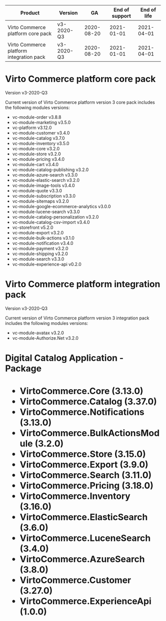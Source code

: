 
| Product                                | Version     | GA       | End of support | End of life | 
|---------                               |---------    |----      | -------        | ----        | 
|Virto Commerce platform core pack       |v3-2020-Q3   |2020-08-20|2021-01-01      |2021-04-01   | 
|Virto Commerce platform integration pack|v3-2020-Q3   |2020-08-20|2021-01-01      |2021-04-01   | 


<h1> Virto Commerce platform core pack </h1> 

Version v3-2020-Q3

Current version of Virto Commerce platform version 3 core pack includes the following modules versions:  
  
<ul> 
   <li> vc-module-order v3.8.8</li> 
   <li> vc-module-marketing v3.5.0 </li> 
   <li> vc-platform v3.12.0 </li> 
   <li> vc-module-customer v3.4.0  </li> 
   <li> vc-module-catalog v3.7.0 </li> 
   <li> vc-module-inventory v3.5.0 </li> 
   <li> vc-module-core v3.2.0 </li> 
   <li> vc-module-store v3.2.0 </li> 
   <li> vc-module-pricing v3.4.0 </li> 
   <li> vc-module-cart v3.4.0 </li> 
   <li> vc-module-catalog-publishing v3.2.0 </li> 
   <li> vc-module-azure-search v3.3.0 </li> 
   <li> vc-module-elastic-search v3.2.0 </li> 
   <li> vc-module-image-tools v3.4.0 </li> 
   <li> vc-module-quote v3.3.0</li> 
   <li> vc-module-subscription v3.3.0</li> 
   <li> vc-module-sitemaps v3.2.0 </li> 
   <li> vc-module-google-ecommerce-analytics v3.0.0 </li>
   <li> vc-module-lucene-search v3.3.0</li> 
   <li> vc-module-catalog-personalization v3.2.0</li> 
   <li> vc-module-catalog-csv-import v3.4.0 </li> 
   <li> vc-storefront v5.2.0 </li> 
   <li> vc-module-export v3.2.0 </li>    
   <li> vc-module-bulk-actions v3.1.0 </li>    
   <li> vc-module-notification v3.4.0 </li> 
   <li> vc-module-payment v3.2.0 </li> 
   <li> vc-module-shipping v3.2.0 </li>     
   <li> vc-module-search v3.3.0 </li>
   <li> vc-module-experience-api v0.2.0 </li> 
</ul> 



<h1> Virto Commerce platform integration pack</h1>  

Version v3-2020-Q3 

Current version of Virto Commerce platform version 3 integration pack includes the following modules versions:  

<ul> 
   <li> vc-module-avatax v3.2.0 </li> 
   <li> vc-module-Authorize.Net v3.2.0 </li>
</ul>


<h1> Digital Catalog Application - Package <h1>

<ul> 
   <li> VirtoCommerce.Core (3.13.0)
   <li> VirtoCommerce.Catalog (3.37.0)
   <li> VirtoCommerce.Notifications (3.13.0)
   <li> VirtoCommerce.BulkActionsModule (3.2.0)
   <li> VirtoCommerce.Store (3.15.0)
   <li> VirtoCommerce.Export (3.9.0)
   <li> VirtoCommerce.Search (3.11.0)
   <li> VirtoCommerce.Pricing (3.18.0)
   <li> VirtoCommerce.Inventory (3.16.0)
   <li> VirtoCommerce.ElasticSearch (3.6.0)
   <li> VirtoCommerce.LuceneSearch (3.4.0)
   <li> VirtoCommerce.AzureSearch (3.8.0) 
   <li> VirtoCommerce.Customer (3.27.0)
   <li> VirtoCommerce.ExperienceApi (1.0.0)
<ul> 
